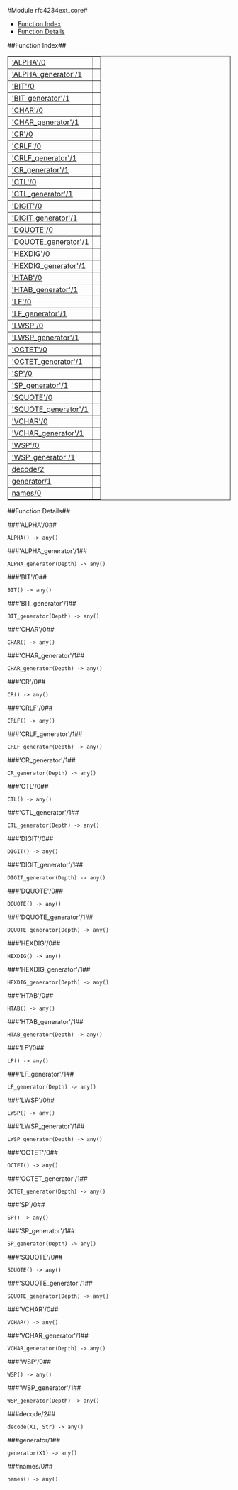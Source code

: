 

#Module rfc4234ext_core#
* [Function Index](#index)
* [Function Details](#functions)


<a name="index"></a>

##Function Index##


<table width="100%" border="1" cellspacing="0" cellpadding="2" summary="function index"><tr><td valign="top"><a href="#ALPHA-0">'ALPHA'/0</a></td><td></td></tr><tr><td valign="top"><a href="#ALPHA_generator-1">'ALPHA_generator'/1</a></td><td></td></tr><tr><td valign="top"><a href="#BIT-0">'BIT'/0</a></td><td></td></tr><tr><td valign="top"><a href="#BIT_generator-1">'BIT_generator'/1</a></td><td></td></tr><tr><td valign="top"><a href="#CHAR-0">'CHAR'/0</a></td><td></td></tr><tr><td valign="top"><a href="#CHAR_generator-1">'CHAR_generator'/1</a></td><td></td></tr><tr><td valign="top"><a href="#CR-0">'CR'/0</a></td><td></td></tr><tr><td valign="top"><a href="#CRLF-0">'CRLF'/0</a></td><td></td></tr><tr><td valign="top"><a href="#CRLF_generator-1">'CRLF_generator'/1</a></td><td></td></tr><tr><td valign="top"><a href="#CR_generator-1">'CR_generator'/1</a></td><td></td></tr><tr><td valign="top"><a href="#CTL-0">'CTL'/0</a></td><td></td></tr><tr><td valign="top"><a href="#CTL_generator-1">'CTL_generator'/1</a></td><td></td></tr><tr><td valign="top"><a href="#DIGIT-0">'DIGIT'/0</a></td><td></td></tr><tr><td valign="top"><a href="#DIGIT_generator-1">'DIGIT_generator'/1</a></td><td></td></tr><tr><td valign="top"><a href="#DQUOTE-0">'DQUOTE'/0</a></td><td></td></tr><tr><td valign="top"><a href="#DQUOTE_generator-1">'DQUOTE_generator'/1</a></td><td></td></tr><tr><td valign="top"><a href="#HEXDIG-0">'HEXDIG'/0</a></td><td></td></tr><tr><td valign="top"><a href="#HEXDIG_generator-1">'HEXDIG_generator'/1</a></td><td></td></tr><tr><td valign="top"><a href="#HTAB-0">'HTAB'/0</a></td><td></td></tr><tr><td valign="top"><a href="#HTAB_generator-1">'HTAB_generator'/1</a></td><td></td></tr><tr><td valign="top"><a href="#LF-0">'LF'/0</a></td><td></td></tr><tr><td valign="top"><a href="#LF_generator-1">'LF_generator'/1</a></td><td></td></tr><tr><td valign="top"><a href="#LWSP-0">'LWSP'/0</a></td><td></td></tr><tr><td valign="top"><a href="#LWSP_generator-1">'LWSP_generator'/1</a></td><td></td></tr><tr><td valign="top"><a href="#OCTET-0">'OCTET'/0</a></td><td></td></tr><tr><td valign="top"><a href="#OCTET_generator-1">'OCTET_generator'/1</a></td><td></td></tr><tr><td valign="top"><a href="#SP-0">'SP'/0</a></td><td></td></tr><tr><td valign="top"><a href="#SP_generator-1">'SP_generator'/1</a></td><td></td></tr><tr><td valign="top"><a href="#SQUOTE-0">'SQUOTE'/0</a></td><td></td></tr><tr><td valign="top"><a href="#SQUOTE_generator-1">'SQUOTE_generator'/1</a></td><td></td></tr><tr><td valign="top"><a href="#VCHAR-0">'VCHAR'/0</a></td><td></td></tr><tr><td valign="top"><a href="#VCHAR_generator-1">'VCHAR_generator'/1</a></td><td></td></tr><tr><td valign="top"><a href="#WSP-0">'WSP'/0</a></td><td></td></tr><tr><td valign="top"><a href="#WSP_generator-1">'WSP_generator'/1</a></td><td></td></tr><tr><td valign="top"><a href="#decode-2">decode/2</a></td><td></td></tr><tr><td valign="top"><a href="#generator-1">generator/1</a></td><td></td></tr><tr><td valign="top"><a href="#names-0">names/0</a></td><td></td></tr></table>


<a name="functions"></a>

##Function Details##

<a name="ALPHA-0"></a>

###'ALPHA'/0##


`ALPHA() -> any()`

<a name="ALPHA_generator-1"></a>

###'ALPHA_generator'/1##


`ALPHA_generator(Depth) -> any()`

<a name="BIT-0"></a>

###'BIT'/0##


`BIT() -> any()`

<a name="BIT_generator-1"></a>

###'BIT_generator'/1##


`BIT_generator(Depth) -> any()`

<a name="CHAR-0"></a>

###'CHAR'/0##


`CHAR() -> any()`

<a name="CHAR_generator-1"></a>

###'CHAR_generator'/1##


`CHAR_generator(Depth) -> any()`

<a name="CR-0"></a>

###'CR'/0##


`CR() -> any()`

<a name="CRLF-0"></a>

###'CRLF'/0##


`CRLF() -> any()`

<a name="CRLF_generator-1"></a>

###'CRLF_generator'/1##


`CRLF_generator(Depth) -> any()`

<a name="CR_generator-1"></a>

###'CR_generator'/1##


`CR_generator(Depth) -> any()`

<a name="CTL-0"></a>

###'CTL'/0##


`CTL() -> any()`

<a name="CTL_generator-1"></a>

###'CTL_generator'/1##


`CTL_generator(Depth) -> any()`

<a name="DIGIT-0"></a>

###'DIGIT'/0##


`DIGIT() -> any()`

<a name="DIGIT_generator-1"></a>

###'DIGIT_generator'/1##


`DIGIT_generator(Depth) -> any()`

<a name="DQUOTE-0"></a>

###'DQUOTE'/0##


`DQUOTE() -> any()`

<a name="DQUOTE_generator-1"></a>

###'DQUOTE_generator'/1##


`DQUOTE_generator(Depth) -> any()`

<a name="HEXDIG-0"></a>

###'HEXDIG'/0##


`HEXDIG() -> any()`

<a name="HEXDIG_generator-1"></a>

###'HEXDIG_generator'/1##


`HEXDIG_generator(Depth) -> any()`

<a name="HTAB-0"></a>

###'HTAB'/0##


`HTAB() -> any()`

<a name="HTAB_generator-1"></a>

###'HTAB_generator'/1##


`HTAB_generator(Depth) -> any()`

<a name="LF-0"></a>

###'LF'/0##


`LF() -> any()`

<a name="LF_generator-1"></a>

###'LF_generator'/1##


`LF_generator(Depth) -> any()`

<a name="LWSP-0"></a>

###'LWSP'/0##


`LWSP() -> any()`

<a name="LWSP_generator-1"></a>

###'LWSP_generator'/1##


`LWSP_generator(Depth) -> any()`

<a name="OCTET-0"></a>

###'OCTET'/0##


`OCTET() -> any()`

<a name="OCTET_generator-1"></a>

###'OCTET_generator'/1##


`OCTET_generator(Depth) -> any()`

<a name="SP-0"></a>

###'SP'/0##


`SP() -> any()`

<a name="SP_generator-1"></a>

###'SP_generator'/1##


`SP_generator(Depth) -> any()`

<a name="SQUOTE-0"></a>

###'SQUOTE'/0##


`SQUOTE() -> any()`

<a name="SQUOTE_generator-1"></a>

###'SQUOTE_generator'/1##


`SQUOTE_generator(Depth) -> any()`

<a name="VCHAR-0"></a>

###'VCHAR'/0##


`VCHAR() -> any()`

<a name="VCHAR_generator-1"></a>

###'VCHAR_generator'/1##


`VCHAR_generator(Depth) -> any()`

<a name="WSP-0"></a>

###'WSP'/0##


`WSP() -> any()`

<a name="WSP_generator-1"></a>

###'WSP_generator'/1##


`WSP_generator(Depth) -> any()`

<a name="decode-2"></a>

###decode/2##


`decode(X1, Str) -> any()`

<a name="generator-1"></a>

###generator/1##


`generator(X1) -> any()`

<a name="names-0"></a>

###names/0##


`names() -> any()`

